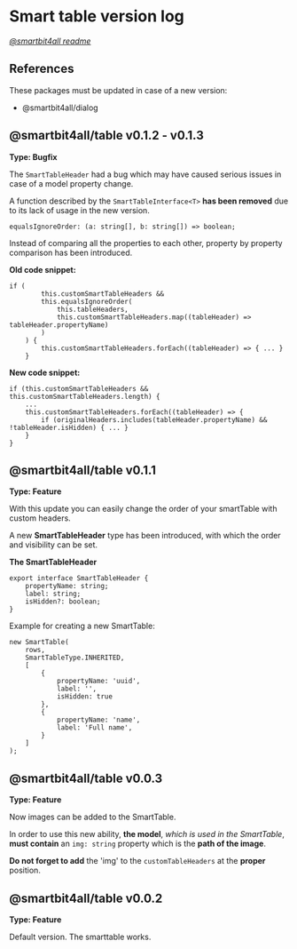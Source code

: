 # Smart table version log

[_@smartbit4all readme_](../../README.md)

## References

These packages must be updated in case of a new version:

-   @smartbit4all/dialog

## @smartbit4all/table v0.1.2 - v0.1.3

**Type: Bugfix**

The `SmartTableHeader` had a bug which may have caused serious issues in case of a model property change.

A function described by the `SmartTableInterface<T>` **has been removed** due to its lack of usage in the new version.

    equalsIgnoreOrder: (a: string[], b: string[]) => boolean;

Instead of comparing all the properties to each other, property by property comparison has been introduced.

**Old code snippet:**

    if (
            this.customSmartTableHeaders &&
            this.equalsIgnoreOrder(
                this.tableHeaders,
                this.customSmartTableHeaders.map((tableHeader) => tableHeader.propertyName)
            )
        ) {
            this.customSmartTableHeaders.forEach((tableHeader) => { ... }
        }

**New code snippet:**

    if (this.customSmartTableHeaders && this.customSmartTableHeaders.length) {
        ...
        this.customSmartTableHeaders.forEach((tableHeader) => {
            if (originalHeaders.includes(tableHeader.propertyName) && !tableHeader.isHidden) { ... }
        }
    }

## @smartbit4all/table v0.1.1

**Type: Feature**

With this update you can easily change the order of your smartTable with custom headers.

A new **SmartTableHeader** type has been introduced, with which the order and visibility can be set.

**The SmartTableHeader**

    export interface SmartTableHeader {
        propertyName: string;
        label: string;
        isHidden?: boolean;
    }

Example for creating a new SmartTable:

    new SmartTable(
        rows,
        SmartTableType.INHERITED,
        [
            {
                propertyName: 'uuid',
                label: '',
                isHidden: true
            },
            {
                propertyName: 'name',
                label: 'Full name',
            }
        ]
    );

## @smartbit4all/table v0.0.3

**Type: Feature**

Now images can be added to the SmartTable.

In order to use this new ability, **the model**, _which is used in the SmartTable_, **must contain** an `img: string` property which is the **path of the image**.

**Do not forget to add** the 'img' to the `customTableHeaders` at the **proper** position.

## @smartbit4all/table v0.0.2

**Type: Feature**

Default version. The smarttable works.
